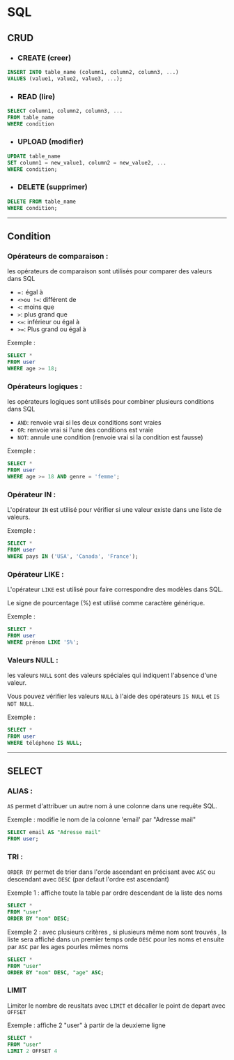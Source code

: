 # SQL

## CRUD 

- ### CREATE (creer)
```sql
INSERT INTO table_name (column1, column2, column3, ...)
VALUES (value1, value2, value3, ...);
```

- ### READ (lire)
```sql
SELECT column1, column2, column3, ...
FROM table_name
WHERE condition
```

- ### UPLOAD (modifier)
```sql
UPDATE table_name
SET column1 = new_value1, column2 = new_value2, ...
WHERE condition;
```

- ### DELETE (supprimer)
```sql
DELETE FROM table_name
WHERE condition;
```
---
## Condition

### Opérateurs de comparaison : 
les opérateurs de comparaison sont utilisés pour comparer des valeurs dans SQL

- ``=:`` égal à
- ``<>ou !=``: différent de
- ``<``: moins que
- ``>``: plus grand que
- ``<=``: inférieur ou égal à
- ``>=``: Plus grand ou égal à

Exemple : 
```sql
SELECT *
FROM user
WHERE age >= 18;
```

### Opérateurs logiques : 
les opérateurs logiques sont utilisés pour combiner plusieurs conditions dans SQL
- ``AND``: renvoie vrai si les deux conditions sont vraies
- ``OR``: renvoie vrai si l'une des conditions est vraie
- ``NOT``: annule une condition (renvoie vrai si la condition est fausse)

Exemple : 
```sql
SELECT *
FROM user
WHERE age >= 18 AND genre = 'femme';
```

### Opérateur IN :
L'opérateur ``IN`` est utilisé pour vérifier si une valeur existe dans une liste de valeurs.

Exemple : 
```sql
SELECT *
FROM user
WHERE pays IN ('USA', 'Canada', 'France');
```

### Opérateur LIKE : 
L'opérateur ``LIKE`` est utilisé pour faire correspondre des modèles dans SQL. 

Le signe de pourcentage (%) est utilisé comme caractère générique.

Exemple :
```sql
SELECT *
FROM user
WHERE prénom LIKE 'S%';
```

### Valeurs NULL : 
les valeurs ``NULL`` sont des valeurs spéciales qui indiquent l'absence d'une valeur. 

Vous pouvez vérifier les valeurs ``NULL`` à l'aide des opérateurs ``IS NULL`` et ``IS NOT NULL``.

Exemple :
```sql
SELECT *
FROM user
WHERE téléphone IS NULL;
```
---
## SELECT 

### ALIAS : 
``AS`` permet d'attribuer un autre nom à une colonne dans une requête SQL.

Exemple : modifie le nom de la colonne 'email' par "Adresse mail"
```sql 
SELECT email AS "Adresse mail"
FROM user;
```

### TRI :
``ORDER BY`` permet de trier dans l'orde ascendant en précisant avec ``ASC`` ou descendant avec ``DESC`` (par defaut l'ordre est ascendant)

Exemple 1 : affiche toute la table par ordre descendant  de la liste des noms
```sql
SELECT *
FROM "user"
ORDER BY "nom" DESC;
```

Exemple 2 : avec plusieurs critères , si plusieurs même nom sont trouvés , la liste sera affiché dans un premier temps orde ``DESC`` pour les noms et ensuite par ``ASC`` par les ages pourles mêmes noms

```sql
SELECT *
FROM "user"
ORDER BY "nom" DESC, "age" ASC;
```

### LIMIT
Limiter le nombre de reusltats avec ``LIMIT`` et décaller le point de depart avec ``OFFSET``

Exemple : affiche 2 "user" à partir de la deuxieme ligne

```sql
SELECT *
FROM "user"
LIMIT 2 OFFSET 4
```

